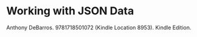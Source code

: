  # Working with JSON Data

Anthony DeBarros. 9781718501072 (Kindle Location 8953). Kindle Edition. 
